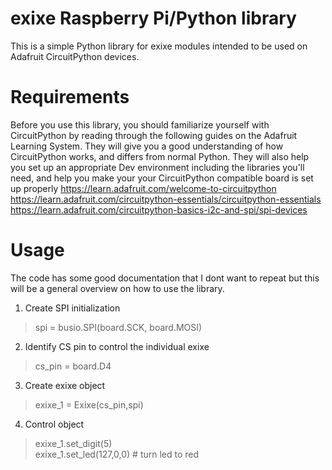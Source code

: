 # exixe Raspberry Pi/Python library

This is a simple Python library for exixe modules intended to be used on Adafruit CircuitPython devices.

# Requirements
Before you use this library, you should familiarize yourself with CircuitPython by reading through the 
following guides on the Adafruit Learning System. They will give you a good understanding of how
CircuitPython works, and differs from normal Python. They will also help you set up an appropriate 
Dev environment including the libraries you'll need, and help you make your your CircuitPython 
compatible board is set up properly
    https://learn.adafruit.com/welcome-to-circuitpython
    https://learn.adafruit.com/circuitpython-essentials/circuitpython-essentials
    https://learn.adafruit.com/circuitpython-basics-i2c-and-spi/spi-devices

# Usage 
The code has some good documentation that I dont want to repeat but this will be a general overview on how to use the library. 
1.	Create SPI initialization
> spi = busio.SPI(board.SCK, board.MOSI) <br>

2.	Identify CS pin to control the individual exixe
> cs_pin = board.D4

3.	Create exixe object
> exixe_1 = Exixe(cs_pin,spi)

4.	Control object
> exixe_1.set_digit(5) <br>
exixe_1.set_led(127,0,0) # turn led to red
